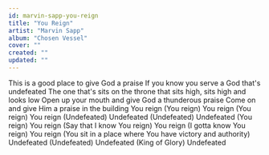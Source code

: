 ```yaml
---
id: marvin-sapp-you-reign
title: "You Reign"
artist: "Marvin Sapp"
album: "Chosen Vessel"
cover: ""
created: ""
updated: ""
---
```


This is a good place to give God a praise
If you know you serve a God that's undefeated
The one that's sits on the throne that sits high, sits high and looks low
Open up your mouth and give God a thunderous praise
Come on and give Him a praise in the building
You reign (You reign)
You reign (You reign)
You reign (Undefeated)
Undefeated (Undefeated)
Undefeated (You reign)
You reign (Say that I know You reign)
You reign (I gotta know You reign)
You reign (You sit in a place where You have victory and authority)
Undefeated (Undefeated)
Undefeated (King of Glory)
Undefeated